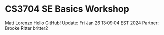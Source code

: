 # CS3704 SE Basics Workshop
Matt Lorenzo
Hello GitHub!
 Update: Fri Jan 26 13:09:04 EST 2024
Partner: Brooke Ritter britter2

